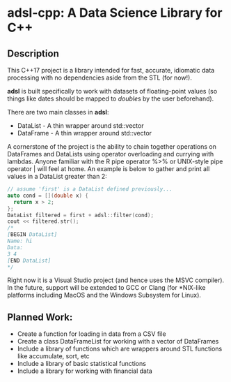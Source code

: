 # adsl-cpp: A Data Science Library for C++
## Description
This C++17 project is a library intended for fast, accurate, idiomatic data processing with no dependencies aside from the STL (for now!).

**adsl** is built specifically to work with datasets of floating-point values (so things like dates should be mapped to *double*s by the user beforehand).

There are two main classes in **adsl**:
* DataList - A thin wrapper around std::vector<double>
* DataFrame - A thin wrapper around std::vector<DataList>

A cornerstone of the project is the ability to chain together operations on DataFrames and DataLists using operator overloading and currying with lambdas. Anyone familiar with the R pipe operator %>% or UNIX-style pipe operator | will feel at home. An example is below to gather and print all values in a DataList greater than 2:
```c
// assume 'first' is a DataList defined previously...
auto cond = [](double x) {
  return x > 2;
};
DataList filtered = first + adsl::filter(cond);
cout << filtered.str();
/*
[BEGIN DataList]
Name: hi
Data:
3 4
[END DataList]
*/
```

Right now it is a Visual Studio project (and hence uses the MSVC compiler). In the future, support will be extended to GCC or Clang (for \*NIX-like platforms including MacOS and the Windows Subsystem for Linux).

## Planned Work:
* Create a function for loading in data from a CSV file
* Create a class DataFrameList for working with a vector of DataFrames
* Include a library of functions which are wrappers around STL functions like accumulate, sort, etc
* Include a library of basic statistical functions
* Include a library for working with financial data

